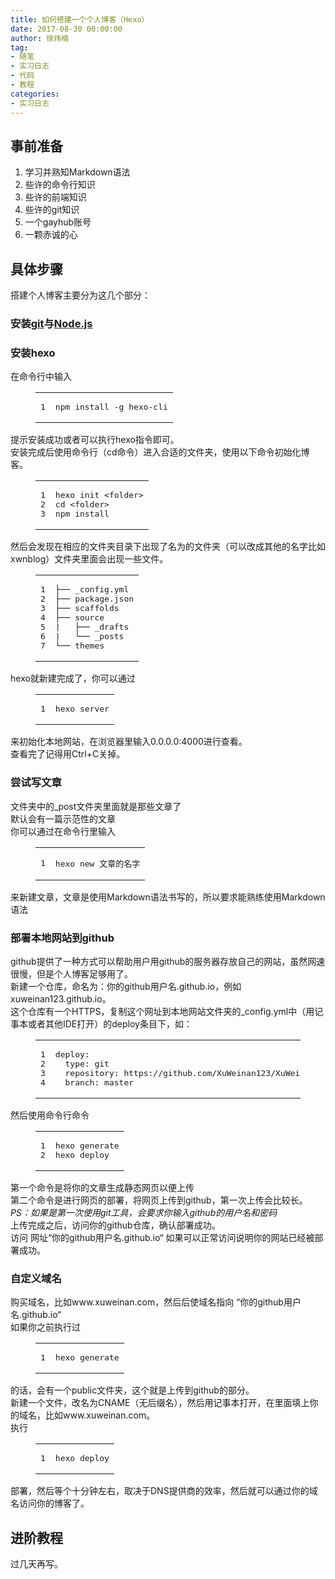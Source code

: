```yaml
---
title: 如何搭建一个个人博客（Hexo）
date: 2017-08-30 00:00:00
author: 徐炜楠
tag: 
- 随笔
- 实习日志
- 代码
- 教程
categories: 
- 实习日志
---
```

<h2 id="事前准备">
<a href="#%E4%BA%8B%E5%89%8D%E5%87%86%E5%A4%87" class="headerlink" title="事前准备"></a>事前准备</h2>
<ol>
<li>学习并熟知Markdown语法</li>
<li>些许的命令行知识</li>
<li>些许的前端知识</li>
<li>些许的git知识</li>
<li>一个gayhub账号</li>
<li>一颗赤诚的心</li>
</ol><h2 id="具体步骤">
<a href="#%E5%85%B7%E4%BD%93%E6%AD%A5%E9%AA%A4" class="headerlink" title="具体步骤"></a>具体步骤</h2>
<p>搭建个人博客主要分为这几个部分：</p><h3 id="安装git与Node-js">
<a href="#%E5%AE%89%E8%A3%85git%E4%B8%8ENode-js" class="headerlink" title="安装git与Node.js"></a>安装<a href="https://git-scm.com" target="_blank" rel="external">git</a>与<a href="http://nodejs.org" target="_blank" rel="external">Node.js</a>
</h3>
<h3 id="安装hexo">
<a href="#%E5%AE%89%E8%A3%85hexo" class="headerlink" title="安装hexo"></a>安装hexo</h3>
<p>在命令行中输入</p><figure class="highlight plain"><table><tr>
<td class="gutter"><pre><div class="line">1</div></pre></td>
<td class="code"><pre><div class="line">npm install -g hexo-cli</div></pre></td>
</tr></table></figure><p>提示安装成功或者可以执行hexo指令即可。<br>安装完成后使用命令行（cd命令）进入合适的文件夹，使用以下命令初始化博客。</p><figure class="highlight plain"><table><tr>
<td class="gutter"><pre><div class="line">1</div><div class="line">2</div><div class="line">3</div></pre></td>
<td class="code"><pre><div class="line">hexo init &lt;folder&gt;</div><div class="line">cd &lt;folder&gt;</div><div class="line">npm install</div></pre></td>
</tr></table></figure><p>然后会发现在相应的文件夹目录下出现了名为<folder>的文件夹（<folder>可以改成其他的名字比如xwnblog）文件夹里面会出现一些文件。</folder></folder></p><figure class="highlight plain"><table><tr>
<td class="gutter"><pre><div class="line">1</div><div class="line">2</div><div class="line">3</div><div class="line">4</div><div class="line">5</div><div class="line">6</div><div class="line">7</div></pre></td>
<td class="code"><pre><div class="line">├── _config.yml</div><div class="line">├── package.json</div><div class="line">├── scaffolds</div><div class="line">├── source</div><div class="line">|   ├── _drafts</div><div class="line">|   └── _posts</div><div class="line">└── themes</div></pre></td>
</tr></table></figure><p>hexo就新建完成了，你可以通过</p><figure class="highlight plain"><table><tr>
<td class="gutter"><pre><div class="line">1</div></pre></td>
<td class="code"><pre><div class="line">hexo server</div></pre></td>
</tr></table></figure><p>来初始化本地网站，在浏览器里输入0.0.0.0:4000进行查看。<br>查看完了记得用Ctrl+C关掉。</p><h3 id="尝试写文章">
<a href="#%E5%B0%9D%E8%AF%95%E5%86%99%E6%96%87%E7%AB%A0" class="headerlink" title="尝试写文章"></a>尝试写文章</h3>
<p>文件夹中的_post文件夹里面就是那些文章了<br>默认会有一篇示范性的文章<br>你可以通过在命令行里输入</p><figure class="highlight plain"><table><tr>
<td class="gutter"><pre><div class="line">1</div></pre></td>
<td class="code"><pre><div class="line">hexo new 文章的名字</div></pre></td>
</tr></table></figure><p>来新建文章，文章是使用Markdown语法书写的，所以要求能熟练使用Markdown语法</p><h3 id="部署本地网站到github">
<a href="#%E9%83%A8%E7%BD%B2%E6%9C%AC%E5%9C%B0%E7%BD%91%E7%AB%99%E5%88%B0github" class="headerlink" title="部署本地网站到github"></a>部署本地网站到github</h3>
<p>github提供了一种方式可以帮助用户用github的服务器存放自己的网站，虽然网速很慢，但是个人博客足够用了。<br>新建一个仓库，命名为：你的github用户名.github.io，例如xuweinan123.github.io。<br>这个仓库有一个HTTPS，复制这个网址到本地网站文件夹的_config.yml中（用记事本或者其他IDE打开）的deploy条目下，如：</p><figure class="highlight plain"><table><tr>
<td class="gutter"><pre><div class="line">1</div><div class="line">2</div><div class="line">3</div><div class="line">4</div></pre></td>
<td class="code"><pre><div class="line">deploy:</div><div class="line">  type: git</div><div class="line">  repository: https://github.com/XuWeinan123/XuWeinan123.github.io.git</div><div class="line">  branch: master</div></pre></td>
</tr></table></figure><p>然后使用命令行命令</p><figure class="highlight plain"><table><tr>
<td class="gutter"><pre><div class="line">1</div><div class="line">2</div></pre></td>
<td class="code"><pre><div class="line">hexo generate</div><div class="line">hexo deploy</div></pre></td>
</tr></table></figure><p>第一个命令是将你的文章生成静态网页以便上传<br>第二个命令是进行网页的部署，将网页上传到github，第一次上传会比较长。<br><em>PS：如果是第一次使用git工具，会要求你输入github的用户名和密码</em><br>上传完成之后，访问你的github仓库，确认部署成功。<br>访问 网址“你的github用户名.github.io“ 如果可以正常访问说明你的网站已经被部署成功。</p><h3 id="自定义域名">
<a href="#%E8%87%AA%E5%AE%9A%E4%B9%89%E5%9F%9F%E5%90%8D" class="headerlink" title="自定义域名"></a>自定义域名</h3>
<p>购买域名，比如www.xuweinan.com，然后后使域名指向 “你的github用户名.github.io“<br>如果你之前执行过</p><figure class="highlight plain"><table><tr>
<td class="gutter"><pre><div class="line">1</div></pre></td>
<td class="code"><pre><div class="line">hexo generate</div></pre></td>
</tr></table></figure><p>的话，会有一个public文件夹，这个就是上传到github的部分。<br>新建一个文件，改名为CNAME（无后缀名），然后用记事本打开，在里面填上你的域名，比如www.xuweinan.com。<br>执行</p><figure class="highlight plain"><table><tr>
<td class="gutter"><pre><div class="line">1</div></pre></td>
<td class="code"><pre><div class="line">hexo deploy</div></pre></td>
</tr></table></figure><p>部署，然后等个十分钟左右，取决于DNS提供商的效率，然后就可以通过你的域名访问你的博客了。</p><h2 id="进阶教程">
<a href="#%E8%BF%9B%E9%98%B6%E6%95%99%E7%A8%8B" class="headerlink" title="进阶教程"></a>进阶教程</h2>
<p>过几天再写。</p>